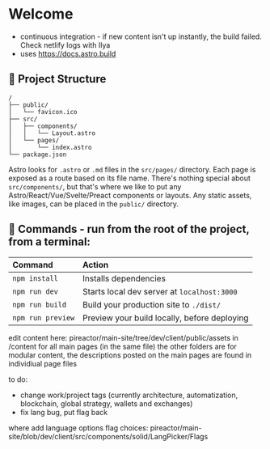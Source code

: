 # Welcome

- continuous integration - if new content isn't up instantly, the build failed. Check netlify logs with Ilya
- uses https://docs.astro.build

## 🚀 Project Structure

```
/
├── public/
│   └── favicon.ico
├── src/
│   ├── components/
│   │   └── Layout.astro
│   └── pages/
│       └── index.astro
└── package.json
```

Astro looks for `.astro` or `.md` files in the `src/pages/` directory. Each page is exposed as a route based on its file name. There's nothing special about `src/components/`, but that's where we like to put any Astro/React/Vue/Svelte/Preact components or layouts. Any static assets, like images, can be placed in the `public/` directory.

## 🧞 Commands -  run from the root of the project, from a terminal:

| Command           | Action                                       |
| :---------------- | :------------------------------------------- |
| `npm install`     | Installs dependencies                        |
| `npm run dev`     | Starts local dev server at `localhost:3000`  |
| `npm run build`   | Build your production site to `./dist/`      |
| `npm run preview` | Preview your build locally, before deploying |



edit content here: pireactor/main-site/tree/dev/client/public/assets
in /content for all main pages (in the same file)
the other folders are for modular content, the descriptions posted on the main pages are found in individiual page files

to do:
- change work/project tags (currently architecture, automatization, blockchain, global strategy, wallets and exchanges)
- fix lang bug, put flag back

where
add language options
flag choices: pireactor/main-site/blob/dev/client/src/components/solid/LangPicker/Flags
